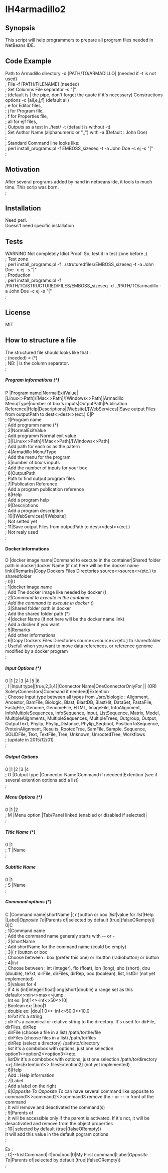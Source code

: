 # IH4armadillo2

## Synopsis

This script will help programmers to prepare all program files  needed in NetBeans IDE.

## Code Example

Path to Armadillo directory -d [PATH/TO/ARMADILLO] (needed if -t is not used)<br/>;
File -f [PATH/FILENAME] (needed)<br/>;
Set Columns File separator -s "|" <br/>;
(default is | the pipe, don't forget the quote if it's necessary) 
Constructions options -c [all,e,j,f] (default all) <br/>;
	e   for Editor files, <br/>;
	j   for Program file, <br/>;
	f   for Properties file, <br/>;
	all for ejf files, <br/>;
 Outputs as a test in ./test/ -t (default is without -t) <br/>;
 Set Author Name (alphanumeric or "_") with -a (Default : John Doe) <br/>;
 <br/>;
 Standard Command line looks like: <br/>;
	perl install_programs.pl -f EMBOSS_sizeseq -t -a John Doe -c ej -s "|" <br/>;

## Motivation

After several programs added by hand in netbeans ide, it tools to much time. This scrip was born.<br/>;

## Installation

Need perl.\
Doesn't need specific installation

## Tests

WARNING Not completely Idiot Proof. So, test it in test zone before ;)<br/>;
Test zone<br/>;
perl install_programs.pl -f ../struturedfiles/EMBOSS_sizeseq -t -a John Doe -c ej -s "|" <br/>;
Production<br/>;
perl install_programs.pl -f /PATH/TO/STRUCTURED/FILES/EMBOSS_sizeseq -d ../PATH/TO/armadillo -a John Doe -c ej -s "|" <br/>;


## License

MIT

## How to structure a file

The structured file should looks like that :<br/>;
(needed) = (*)<br/>;
NB: | is the column separator.<br/>;

##### Program informations (*)
P   |Program name|NormalExitValue|[Linux<>Path]/[Mac<>Path]/[Windows<>Path]|Armadillo Menu/Type|number of box's inputs|OutputPath|Publication Reference|Help|Descriptions|[Website]/[WebServices]|Save output Files from outputPath to dest<>dest<>(ect.)
0|P<br/>;
1|Program name<br/>;
Add programm name (*)<br/>;
2|NormalExitValue<br/>;
Add programm Normal exit value<br/>;
3|[Linux<>Path]/[Mac<>Path]/[Windows<>Path]<br/>;
Add path for each os as the patern<br/>;
4|Armadillo Menu/Type<br/>;
Add the menu for the program<br/>;
5|number of box's inputs<br/>;
Add the number of inputs for your box<br/>;
6|OutputPath<br/>;
Path to find output program files<br/>;
7|Publication Reference<br/>;
Add a program publication reference<br/>;
8|Help<br/>;
Add a program help<br/>;
9|Descriptions<br/>;
Add a program description<br/>;
10|[WebServices]/[Website]<br/>;
Not setted yet<br/>;
11|Save output Files from outputPath to dest<>dest<>(ect.)<br/>;
Not realy used<br/>;

#### Docker informations
D   |docker image name|Command to execute in the container|Shared folder path in docker|docker Name (if not here will be the docker name link)|Remarks|Copy Dockers Files Directories source<>source<>(etc.) to sharedfolder<br/>;
0|D<br/>;
1|docker image name<br/>;
Add The docker image like needed by docker (*)<br/>;
2|Command to execute in the container<br/>;
Add the command to execute in docker (*)<br/>;
3|Shared folder path in docker<br/>;
Add the shared folder path (*)<br/>;
4|docker Name (if not here will be the docker name link)<br/>;
Add a docker if you want<br/>;
5|Remarks<br/>;
Add other informations<br/>;
6|Copy Dockers Files Directories source<>source<>(etc.) to sharedfolder<br/>;
Usefull when you want to move data references, or reference genome modified by a docker program<br/>;

##### Input Options (*)
0   |1         |2           |3             |4                                           |5                 |6<br/>;
I   |Input type|[true,2,3,4]|Connector Name|OneConnectorOnlyFor || (OR) SolelyConnectors|Command if needeed|Extention<br/>;
Choose Input type between all types from ./src/biologic : Alignment, Ancestor, BamFile, Biologic, Blast, BlastDB, BlastHit, DataSet, FastaFile, FastqFile, Genome, GenomeFile, HTML, ImageFile, InfoAlignment, InfoMultipleSequences, InfoSequence, Input, ListSequence, Matrix, Model, MultipleAlignments, MultipleSequences, MultipleTrees, Outgroup, Output, OutputText, Phylip, Phylip_Distance, Phylip_Seqboot, PositionToSequence, ProteinAlignment, Results, RootedTree, SamFile, Sample, Sequence, SOLIDFile, Text, TextFile, Tree, Unknown, UnrootedTree, Workflows<br/>;
(update in 2015/12/01)<br/>;

##### Output Options
0   |1           |2             |3                 |4<br/>;
O   |Output type |Connector Name|Command if needeed|Extention  (see if several extention options add a list)<br/>;

##### Menu Options (*)
0   |1           |2<br/>;
M   |Menu option |Tab/Panel linked (enabled or disabled if selected)|<br/>;

##### Title Name (*)
0   |1<br/>;
T   |Name<br/>;

##### Subtitle Name
0   |1<br/>;
S   |Name<br/>;

##### Command options (*)
C   |Command name|shortName  |( r )button or box |*list*|value for *list*|Help |Label|*Opposite To*|Parents of|selected by default (true|(falseORempty))
0|C<br/>;
1|Command name<br/>;
Add the command name generaly starts with -- or -<br/>;
2|shortName<br/>;
Add shortName for the command name (could be empty)<br/>;
3|( r )button or box<br/>;
Choose between : box (prefer this one) or rbutton (radiobutton) or button<br/>;
4|*list*<br/>;
Choose between : int (integer), flo (float), lon (long), sho (short), dou (double), te?xt, dirFile, dirFiles, dirRep, boo (boolean), list, listDir (not yet implemented)<br/>;
5|values for 4 <br/>;
if 4 is (int|integer|float|long|short|double) a range set as this default<>min<>max<>jump.<br/>;
Int     ex: |int|1<>-inf<>50<>10|<br/>;
Boolean ex: |boo|1<br/>;
double  ex: |dou|1.0<>-inf<>50.0<>10.0<br/>;
*te?xt* it's a string<br/>;
*dir*   it's a canonical or relative string to the directory. It's used for dirFile, dirFiles, dirRep<br/>;
dirFile  (choose a file in a list) /path/to/the/file<br/>;
dirFiles (choose files in a list) /path/to/files<br/>;
dirRep   (select a directory) /path/to/directory<br/>;
*list*  it's a combobox with options, just one selection option1<>option2<>option3<>etc.<br/>;
*listDir* it's a combobox with options, just one selection /path/to/directory <>[.filesExtention1<>.filesExtention2] (not yet implemented)<br/>;
6|Help<br/>;
Add : Help information<br/>;
7|Label<br/>;
Add a label on the right<br/>;
8|*Opposite To*
*Opposite To* can have several command like opposite to command1<>command2<>command3 remove the - or -- in front of the command<br/>;
It will remove and deactivated the command(s)<br/>;
9|Parents of<br/>;
It will be accessible only if the parent is activated. If it's not, it will be desactivated and remove from the object properties<br/>;
10| selected by default (true|(falseORempty))\
It will add this value in the default pogram options<br/>;

Ex :<br/>;
C|--fristCommand|-f|box|bool|0|My First command|Label|*Opposite To*|Parents of|selected by default (true|(falseORempty)) <br/>;
